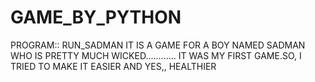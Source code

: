 # GAME_BY_PYTHON
PROGRAM:: RUN_SADMAN
IT IS A GAME FOR A BOY NAMED SADMAN WHO IS PRETTY MUCH WICKED............
IT WAS MY FIRST GAME.SO, I TRIED TO MAKE IT EASIER AND YES,, HEALTHIER
